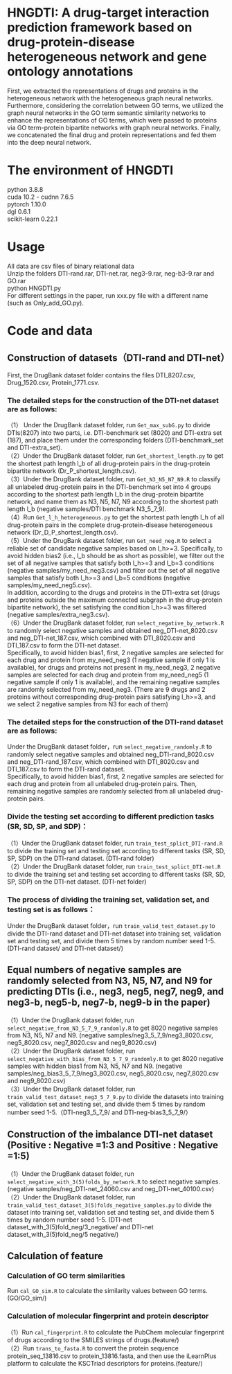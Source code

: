 HNGDTI: A drug-target interaction prediction framework based on drug-protein-disease heterogeneous network and gene ontology annotations
====
 First, we extracted the representations of drugs and proteins in the heterogeneous network with the heterogeneous graph neural networks. Furthermore, considering the correlation between GO terms, we utilized the graph neural networks in the GO term semantic similarity networks to enhance the representations of GO terms, which were passed to proteins via GO term-protein bipartite networks with graph neural networks. Finally, we concatenated the final drug and protein representations and fed them into the deep neural network.
    
The environment of HNGDTI
===
 python 3.8.8<br>
 cuda 10.2 - cudnn 7.6.5<br>
 pytorch 1.10.0<br>
 dgl 0.6.1<br>
 scikit-learn 0.22.1
 
Usage
===
 All data are csv files of binary relational data<br>
 Unzip the folders DTI-rand.rar, DTI-net.rar, neg3-9.rar, neg-b3-9.rar and GO.rar<br>
 python HNGDTI.py<br>
 For different settings in the paper, run xxx.py file with a different name (such as Only_add_GO.py).
    
Code and data
===
Construction of datasets（DTI-rand and DTI-net）
------
 First, the DrugBank dataset folder contains the files DTI_8207.csv, Drug_1520.csv, Protein_1771.csv.
 
### The detailed steps for the construction of the DTI-net dataset are as follows:
（1） Under the DrugBank dataset folder, run `Get_max_subG.py` to divide DTIs(8207) into two parts, i.e. DTI-benchmark set (8020) and DTI-extra set (187), and place them under the corresponding folders (DTI-benchmark_set and DTI-extra_set).<br>
（2）Under the DrugBank dataset folder, run `Get_shortest_length.py` to get the shortest path length l_b of all drug-protein pairs in the drug-protein bipartite network (Dr_P_shortest_length.csv).<br>
（3）Under the DrugBank dataset folder, run `Get_N3_N5_N7_N9.R` to classify all unlabeled drug-protein pairs in the DTI-benchmark set into 4 groups according to the shortest path length l_b in the drug-protein bipartite network, and name them as N3, N5, N7, N9 according to the shortest path length l_b (negative samples/DTI benchmark N3_5_7_9).<br>
（4）Run `Get_l_h_heterogeneous.py` to get the shortest path length l_h of all drug-protein pairs in the complete drug-protein-disease heterogeneous network (Dr_D_P_shortest_length.csv).<br>
（5）Under the DrugBank dataset folder, run `Get_need_neg.R` to select a reliable set of candidate negative samples based on l_h>=3. Specifically, to avoid hidden bias2 (i.e., l_b should be as short as possible), we filter out the set of all negative samples that satisfy both l_h>=3 and l_b=3 conditions (negative samples/my_need_neg3.csv) and filter out the set of all negative samples that satisfy both l_h>=3 and l_b=5 conditions (negative samples/my_need_neg5.csv).<br>
In addition, according to the drugs and proteins in the DTI-extra set (drugs and proteins outside the maximum connected subgraph in the drug-protein bipartite network), the set satisfying the condition l_h>=3 was filtered (negative samples/extra_neg3.csv).<br>
（6）Under the DrugBank dataset folder, run `select_negative_by_network.R` to randomly select negative samples and obtained neg_DTI-net_8020.csv and neg_DTI-net_187.csv, which combined with DTI_8020.csv and DTI_187.csv to form the DTI-net dataset.<br>
Specifically, to avoid hidden bias1, first, 2 negative samples are selected for each drug and protein from my_need_neg3 (1 negative sample if only 1 is available), for drugs and proteins not present in my_need_neg3, 2 negative samples are selected for each drug and protein from my_need_neg5 (1 negative sample if only 1 is available), and the remaining negative samples are randomly selected from my_need_neg3. (There are 9 drugs and 2 proteins without corresponding drug-protein pairs satisfying l_h>=3, and we select 2 negative samples from N3 for each of them)<br>
 
### The detailed steps for the construction of the DTI-rand dataset are as follows:
 Under the DrugBank dataset folder，run `select_negative_randomly.R` to randomly select negative samples and obtained neg_DTI-rand_8020.csv and neg_DTI-rand_187.csv, which combined with DTI_8020.csv and DTI_187.csv to form the DTI-rand dataset.<br>
 Specifically, to avoid hidden bias1, first, 2 negative samples are selected for each drug and protein from all unlabeled drug-protein pairs. Then, remaining negative samples are randomly selected from all unlabeled drug-protein pairs.
         
### Divide the testing set according to different prediction tasks (SR, SD, SP, and SDP)：
（1）Under the DrugBank dataset folder, run `train_test_splict_DTI-rand.R` to divide the training set and testing set according to different tasks (SR, SD, SP, SDP) on the DTI-rand dataset. (DTI-rand folder)<br>
（2）Under the DrugBank dataset folder, run `train_test_splict_DTI-net.R` to divide the training set and testing set according to different tasks (SR, SD, SP, SDP) on the DTI-net dataset. (DTI-net folder)

### The process of dividing the training set, validation set, and testing set is as follows：
Under the DrugBank dataset folder，run `train_valid_test_dataset.py` to divide the DTI-rand dataset and DTI-net dataset into training set, validation set and testing set, and divide them 5 times by random number seed 1-5. (DTI-rand dataset/ and DTI-net dataset/)

Equal numbers of negative samples are randomly selected from N3, N5, N7, and N9 for predicting DTIs (i.e., neg3, neg5, neg7, neg9, and neg3-b, neg5-b, neg7-b, neg9-b in the paper)
------
（1）Under the DrugBank dataset folder, run `select_negative_from_N3_5_7_9_randomly.R` to get 8020 negative samples from N3, N5, N7 and N9. (negative samples/neg3_5_7_9/neg3_8020.csv, neg5_8020.csv, neg7_8020.csv and neg9_8020.csv)<br>
（2）Under the DrugBank dataset folder, run `select_negative_with_bias_from_N3_5_7_9_randomly.R` to get 8020 negative samples with hidden bias1 from N3, N5, N7 and N9. (negative samples/neg_bias3_5_7_9/neg3_8020.csv, neg5_8020.csv, neg7_8020.csv and neg9_8020.csv)<br>
（3）Under the DrugBank dataset folder, run `train_valid_test_dataset_neg3_5_7_9.py` to divide the datasets into training set, validation set and testing set, and divide them 5 times by random number seed 1-5.（DTI-neg3_5_7_9/ and DTI-neg-bias3_5_7_9/）

Construction of the imbalance DTI-net dataset (Positive : Negative =1:3 and Positive : Negative =1:5)
------
（1）Under the DrugBank dataset folder, run `select_negative_with_3(5)folds_by_network.R` to select negative samples. (negative samples/neg_DTI-net_24060.csv and neg_DTI-net_40100.csv)<br>
（2）Under the DrugBank dataset folder, run `train_valid_test_dataset_3(5)folds_negative_samples.py` to divide the dataset into training set, validation set and testing set, and divide them 5 times by random number seed 1-5. (DTI-net dataset_with_3(5)fold_neg/3_negative/ and DTI-net dataset_with_3(5)fold_neg/5 negative/)

Calculation of feature
------
### Calculation of GO term similarities
Run `cal_GO_sim.R` to calculate the similarity values between GO terms. (GO/GO_sim/)

### Calculation of molecular fingerprint and protein descriptor
（1）Run `cal_fingerprint.R` to calculate the PubChem molecular fingerprint of drugs according to the SMILES strings of drugs.(feature/)<br>
（2）Run `trans_to_fasta.R` to convert the protein sequence protein_seq_13816.csv to protein_13816.fasta, and then use the iLearnPlus platform to calculate the KSCTriad descriptors for proteins.(feature/)
